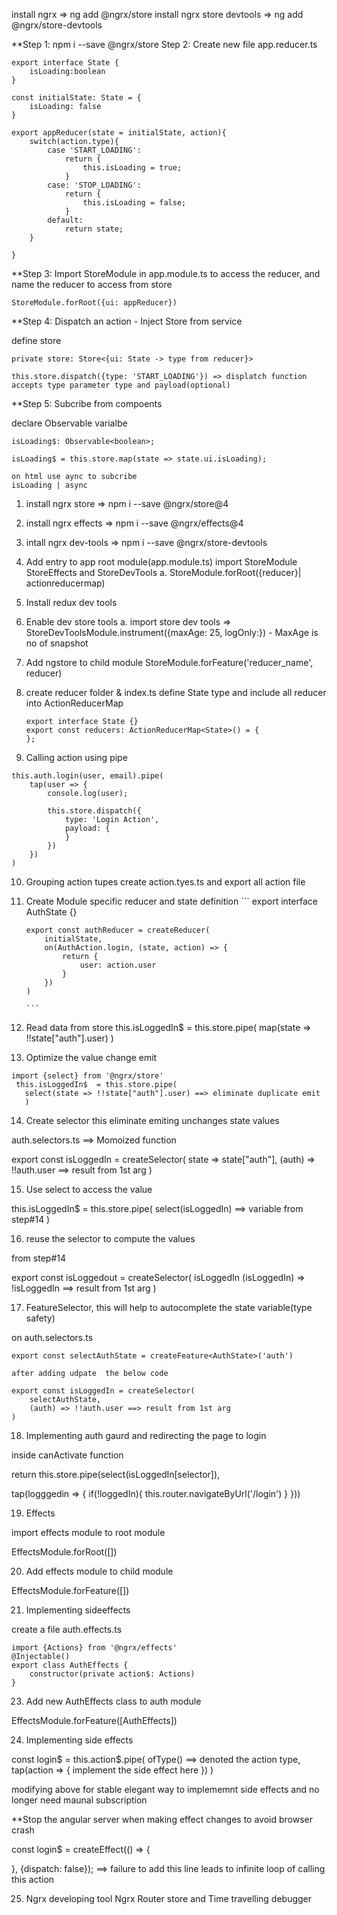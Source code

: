install ngrx => ng add @ngrx/store
install ngrx store devtools => ng add @ngrx/store-devtools


**Step 1: npm i --save @ngrx/store
Step 2: Create new file app.reducer.ts
```
export interface State {
    isLoading:boolean
}

const initialState: State = {
    isLoading: false
}

export appReducer(state = initialState, action){
    switch(action.type){
        case 'START_LOADING':
            return {
                this.isLoading = true;
            }
        case: 'STOP_LOADING':
            return {
                this.isLoading = false;
            }
        default: 
            return state;
    }

}
```
**Step 3: Import StoreModule in app.module.ts to access the reducer, and name the reducer to access from store

```
StoreModule.forRoot({ui: appReducer})
```

**Step 4: Dispatch an action - Inject Store from service

define store 

```
private store: Store<{ui: State -> type from reducer}>

this.store.dispatch({type: 'START_LOADING'}) => displatch function accepts type parameter type and payload(optional)
```

**Step 5: Subcribe from compoents
 
 declare Observable varialbe 
 
 ```
 isLoading$: Observable<boolean>;
 
 isLoading$ = this.store.map(state => state.ui.isLoading);
 
 on html use aync to subcribe 
 isLoading | async
 ```
 
 
 
 1. install ngrx store => npm i --save @ngrx/store@4
 2. install ngrx effects => npm i --save @ngrx/effects@4
 3. intall ngrx dev-tools => npm i --save @ngrx/store-devtools
 4. Add entry to app root module(app.module.ts)
     import StoreModule StoreEffects and StoreDevTools
         a. StoreModule.forRoot({reducer}| actionreducermap)
5. Install redux dev tools
6. Enable dev store tools
      a. import store dev tools => StoreDevToolsModule.instrument({maxAge: 25, logOnly:})  - MaxAge is no of snapshot    
      
7. Add ngstore to child module
        StoreModule.forFeature('reducer_name', reducer)
8. create reducer folder & index.ts
     define State type and include all reducer into ActionReducerMap
     
     ```
     export interface State {}
     export const reducers: ActionReducerMap<State>() = {
     };
     ```
9. Calling action using pipe
```
this.auth.login(user, email).pipe(
    tap(user => {
        console.log(user);
        
        this.store.dispatch({
            type: 'Login Action',
            payload: {
            }
        })
    })
)
```
10. Grouping action tupes
        create action.tyes.ts and export all action file
        
11. Create Module specific reducer and state definition
        ```
        export interface AuthState {}
        
        
        export const authReducer = createReducer(
            initialState,
            on(AuthAction.login, (state, action) => {
                return {
                    user: action.user
                }
            })
        )
        
        ```

12. Read data from store
   this.isLoggedIn$  = this.store.pipe(
   map(state => !!state["auth"].user)
   )
   
13. Optimize the value change emit

```
import {select} from '@ngrx/store'
 this.isLoggedIn$  = this.store.pipe(
   select(state => !!state["auth"].user) ==> eliminate duplicate emit
   )
```

14. Create selector this eliminate emiting unchanges state values

auth.selectors.ts ==> Momoized function

export const isLoggedIn = createSelector(
    state => state["auth"],
    (auth) => !!auth.user ==> result from 1st arg
)

15. Use select to access the value

this.isLoggedIn$ = this.store.pipe(
    select(isLoggedIn) ==> variable from step#14
)

16. reuse the selector to compute the values

from step#14

export const isLoggedout = createSelector(
    isLoggedIn
    (isLoggedIn) => !isLoggedIn ==> result from 1st arg
)


17. FeatureSelector, this will help to autocomplete the state variable(type safety)

on auth.selectors.ts 

```
export const selectAuthState = createFeature<AuthState>('auth')

after adding udpate  the below code 

export const isLoggedIn = createSelector(
    selectAuthState,
    (auth) => !!auth.user ==> result from 1st arg
)
```


18. Implementing auth gaurd and redirecting the page to login


inside canActivate function 

return this.store.pipe(select(isLoggedIn[selector]),

tap(logggedin => {
    if(!loggedIn){
        this.router.navigateByUrl('/login')
    }
}))


19. Effects

import effects module to root module

EffectsModule.forRoot([])

20. Add effects module to child module

EffectsModule.forFeature([])


21. Implementing sideeffects

create a file auth.effects.ts

```
import {Actions} from '@ngrx/effects'
@Injectable()
export class AuthEffects {
    constructor(private action$: Actions)
}
```
23. Add new AuthEffects class to auth module

EffectsModule.forFeature([AuthEffects])


24. Implementing side effects


const login$ = this.action$.pipe(
ofType() ==> denoted the action type,
tap(action => {
    implement the side effect here 
})
)


modifying above for stable elegant way to implememnt side effects and no longer need maunal subscription

**Stop the angular server when making effect changes to avoid browser crash


const login$ = createEffect(() => {
    
}, {dispatch: false}); ==> failure to add this line leads to infinite loop of calling this action


25. Ngrx developing tool
Ngrx Router store and Time travelling debugger
